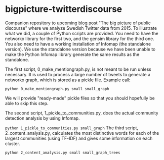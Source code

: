 # bigpicture-twitterdiscourse
Companion repository to upcoming blog post "The big picture of public discourse" where we analyze Swedish Twitter data from 2015.
To illustrate what we did, a couple of Python scripts are provided. You need to have the networkx library for the first two, and the gensim library for the third one.
You also need to have a working installation of Infomap (the standalone version). We use the standalone version because we have been unable to make the Python Infomap library generate the same results as the standalone.

The first script, 0_make_mentiongraph.py, is not meant to be run unless necessary. It is used to process a large number of tweets to generate a networkx graph, which is stored as a pickle file.
Example call:

```python 0_make_mentiongraph.py small small_graph```

We will provide "ready-made" pickle files so that you should hopefully be able to skip this step.

The second script, 1_pickle_to_communities.py, does the actual community detection analysis by using Infomap. 

```python 1_pickle_to_communities.py small_graph```
The third script, 2_content_analysis.py, calculates the most distinctive words for each of the largest communities (using TF-IDF) and gives some information on each cluster.

```python 2_content_analysis.py small small_graph_trees```
